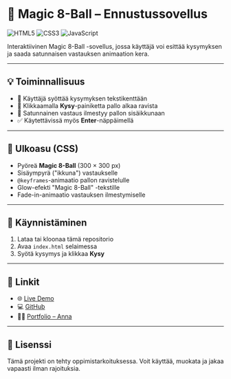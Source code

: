 # 🎱 Magic 8-Ball – Ennustussovellus

![HTML5](https://img.shields.io/badge/HTML5-✅-orange)
![CSS3](https://img.shields.io/badge/CSS3-✅-blue)
![JavaScript](https://img.shields.io/badge/JavaScript-✅-yellow)

Interaktiivinen Magic 8-Ball -sovellus, jossa käyttäjä voi esittää kysymyksen ja saada satunnaisen vastauksen animaation kera.

---

## 💡 Toiminnallisuus

- 📝 Käyttäjä syöttää kysymyksen tekstikenttään
- 🔮 Klikkaamalla **Kysy**-painiketta pallo alkaa ravista
- 💬 Satunnainen vastaus ilmestyy pallon sisäikkunaan
- ✅ Käytettävissä myös **Enter**-näppäimellä

---

## 🎨 Ulkoasu (CSS)

- Pyöreä **Magic 8-Ball** (300 × 300 px)
- Sisäympyrä ("ikkuna") vastaukselle
- `@keyframes`-animaatio pallon ravistelulle
- Glow-efekti "Magic 8-Ball" -tekstille
- Fade-in-animaatio vastauksen ilmestymiselle

---

## 🚀 Käynnistäminen

1. Lataa tai kloonaa tämä repositorio
2. Avaa `index.html` selaimessa
3. Syötä kysymys ja klikkaa **Kysy**

---

## 🔗 Linkit

- 🌐 [Live Demo](https://magic-ball-1418b.web.app/)
- 💻 [GitHub](https://github.com/Nyukaa/BCNew/tree/main/HTML/08-viikko/magic_ball)
- 👩‍💻 [Portfolio – Anna](https://portfolio-a8654.web.app/index.html)

---

## 📜 Lisenssi

Tämä projekti on tehty oppimistarkoituksessa. Voit käyttää, muokata ja jakaa vapaasti ilman rajoituksia.
